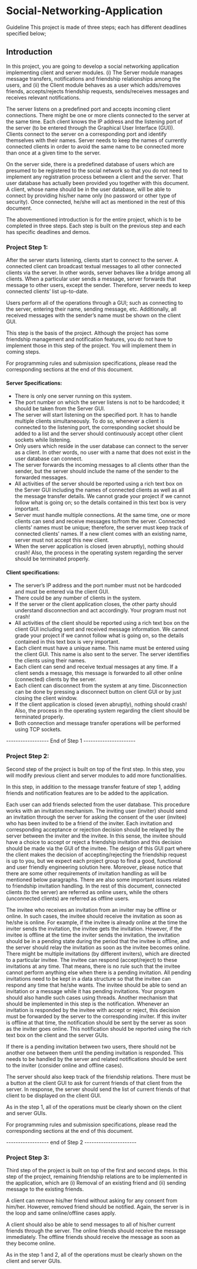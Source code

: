# Social-Networking-Application
Guideline
This project is made of three steps; each has different deadlines specified below; 

## Introduction
In this project, you are going to develop a social networking application implementing client and server modules. (i) The Server module manages message transfers, notifications and friendship relationships among the users, and (ii) the Client module behaves as a user which adds/removes friends, accepts/rejects friendship requests, sends/receives messages and receives relevant notifications.

The server listens on a predefined port and accepts incoming client connections. There might be one or more clients connected to the server at the same time. Each client knows the IP address and the listening port of the server (to be entered through the Graphical User Interface (GUI)). Clients connect to the server on a corresponding port and identify themselves with their names. Server needs to keep the names of currently connected clients in order to avoid the same name to be connected more than once at a given time to the server.

On the server side, there is a predefined database of users which are presumed to be registered to the social network so that you do not need to implement any registration process between a client and the server. That user database has actually been provided you together with this document. A client, whose name should be in the user database, will be able to connect by providing his/her name only (no password or other type of security). Once connected, he/she will act as mentioned in the rest of this document.

The abovementioned introduction is for the entire project, which is to be completed in three steps. Each step is built on the previous step and each has specific deadlines and demos.

### Project Step 1:
After the server starts listening, clients start to connect to the server. A connected client can broadcast textual messages to all other connected clients via the server. In other words, server behaves like a bridge among all clients. When a particular user sends a message, server forwards that message to other users, except the sender. Therefore, server needs to keep connected clients’ list up-to-date.

Users perform all of the operations through a GUI; such as connecting to the server, entering their name, sending message, etc. Additionally, all received messages with the sender’s name must be shown on the client GUI.

This step is the basis of the project. Although the project has some friendship management and notification features, you do not have to implement those in this step of the project. You will implement them in coming steps.

For programming rules and submission specifications, please read the corresponding sections at the end of this document.

#### Server Specifications:

- There is only one server running on this system.
- The port number on which the server listens is not to be hardcoded; it should be taken from the Server GUI.
- The server will start listening on the specified port. It has to handle multiple clients simultaneously. To do so, whenever a client is connected to the listening port, the corresponding socket should be added to a list and the server should continuously accept other client sockets while listening.
- Only users which reside in the user database can connect to the server as a client. In other words, no user with a name that does not exist in the user database can connect.
- The server forwards the incoming messages to all clients other than the sender, but the server should include the name of the sender to the forwarded messages.
- All activities of the server should be reported using a rich text box on the Server GUI including the names of connected clients as well as all the message transfer details. We cannot grade your project if we cannot follow what is going on; so the details contained in this text box is very important.
- Server must handle multiple connections. At the same time, one or more clients can send and receive messages to/from the server.
Connected clients’ names must be unique; therefore, the server must keep track of connected clients’ names. If a new client comes with an existing name, server must not accept this new client.
- When the server application is closed (even abruptly), nothing should crash! Also, the process in the operating system regarding the server should be terminated properly.

#### Client specifications:

- The server’s IP address and the port number must not be hardcoded and must be entered via the client GUI.
- There could be any number of clients in the system.
- If the server or the client application closes, the other party should understand disconnection and act accordingly. Your program must not crash!
- All activities of the client should be reported using a rich text box on the client GUI including sent and received message information. We cannot grade your project if we cannot follow what is going on, so the details contained in this text box is very important.
- Each client must have a unique name. This name must be entered using the client GUI. This name is also sent to the server. The server identifies the clients using their names.
- Each client can send and receive textual messages at any time. If a client sends a message, this message is forwarded to all other online (connected) clients by the server.
- Each client can disconnect from the system at any time. Disconnection can be done by pressing a disconnect button on client GUI or by just closing the client window.
- If the client application is closed (even abruptly), nothing should crash! Also, the process in the operating system regarding the client should be terminated properly.
- Both connection and message transfer operations will be performed using TCP sockets.

------------------ End of Step 1 ----------------------

### Project Step 2:
Second step of the project is built on top of the first step. In this step, you will modify previous client and server modules to add more functionalities.

In this step, in addition to the message transfer feature of step 1, adding friends and notification features are to be added to the application.

Each user can add friends selected from the user database. This procedure works with an invitation mechanism. The inviting user (inviter) should send an invitation through the server for asking the consent of the user (invitee) who has been invited to be a friend of the inviter. Each invitation and corresponding acceptance or rejection decision should be relayed by the server between the inviter and the invitee. In this sense, the invitee should have a choice to accept or reject a friendship invitation and this decision should be made via the GUI of the invitee. The design of this GUI part where the client makes the decision of accepting/rejecting the friendship request is up to you, but we expect each project group to find a good, functional and user friendly engineering solution here. Moreover, please notice that there are some other requirements of invitation handling as will be mentioned below paragraphs. There are also some important issues related to friendship invitation handling. In the rest of this document, connected clients (to the server) are referred as online users, while the others (unconnected clients) are referred as offline users.

The invitee who receives an invitation from an inviter may be offline or online. In such cases, the invitee should receive the invitation as soon as he/she is online. For example, if the invitee is already online at the time the inviter sends the invitation, the invitee gets the invitation. However, if the invitee is offline at the time the inviter sends the invitation, the invitation should be in a pending state during the period that the invitee is offline, and the server should relay the invitation as soon as the invitee becomes online.
There might be multiple invitations (by different inviters), which are directed to a particular invitee. The invitee can respond (accept/reject) to these invitations at any time. That means, there is no rule such that the invitee cannot perform anything else when there is a pending invitation. All pending invitations need to be kept in a data structure so that the invitee can respond any time that he/she wants.
The invitee should be able to send an invitation or a message while it has pending invitations. Your program should also handle such cases using threads.
Another mechanism that should be implemented in this step is the notification. Whenever an invitation is responded by the invitee with accept or reject, this decision must be forwarded by the server to the corresponding inviter. If this inviter is offline at that time, the notification should be sent by the server as soon as the inviter goes online. This notification should be reported using the rich text box on the client and the server GUIs.

If there is a pending invitation between two users, there should not be another one between them until the pending invitation is responded. This needs to be handled by the server and related notifications should be sent to the inviter (consider online and offline cases).

The server should also keep track of the friendship relations. There must be a button at the client GUI to ask for current friends of that client from the server. In response, the server should send the list of current friends of that client to be displayed on the client GUI.

As in the step 1, all of the operations must be clearly shown on the client and server GUIs.

For programming rules and submission specifications, please read the corresponding sections at the end of this document.

------------------ end of Step 2 ----------------------

### Project Step 3:
Third step of the project is built on top of the first and second steps. In this step of the project, remaining friendship relations are to be implemented in the application, which are (i) Removal of an existing friend and (ii) sending message to the existing friends.

A client can remove his/her friend without asking for any consent from him/her. However, removed friend should be notified. Again, the server is in the loop and same online/offline cases apply.

A client should also be able to send messages to all of his/her current friends through the server. The online friends should receive the message immediately. The offline friends should receive the message as soon as they become online.

As in the step 1 and 2, all of the operations must be clearly shown on the client and server GUIs.


